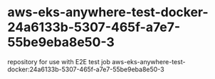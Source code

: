 # aws-eks-anywhere-test-docker-24a6133b-5307-465f-a7e7-55be9eba8e50-3
repository for use with E2E test job aws-eks-anywhere-test-docker:24a6133b-5307-465f-a7e7-55be9eba8e50-3
